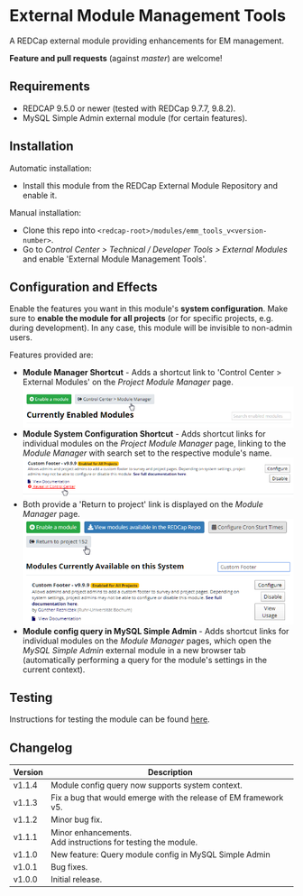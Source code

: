 # External Module Management Tools

A REDCap external module providing enhancements for EM management.

**Feature and pull requests** (against _master_) are welcome!

## Requirements

- REDCAP 9.5.0 or newer (tested with REDCap 9.7.7, 9.8.2).
- MySQL Simple Admin external module (for certain features).

## Installation

Automatic installation:

- Install this module from the REDCap External Module Repository and enable it.

Manual installation:

- Clone this repo into `<redcap-root>/modules/emm_tools_v<version-number>`.
- Go to _Control Center > Technical / Developer Tools > External Modules_ and enable 'External Module Management Tools'.

## Configuration and Effects

Enable the features you want in this module's **system configuration**. Make sure to **enable the module for all projects** (or for specific projects, e.g. during development). In any case, this module will be invisible to non-admin users.

Features provided are:

- **Module Manager Shortcut** - Adds a shortcut link to 'Control Center > External Modules' on the _Project Module Manager_ page.
  ![Screensnip: Module Manager Shortcut](images/module_manager_shortcut.png)
- **Module System Configuration Shortcut** - Adds shortcut links for individual modules on the _Project Module Manager_ page, linking to the _Module Manager_ with search set to the respective module's name.
  ![Screensnip: Module System Configuration Shortcut](images/reveal_module_shortcut.png)
- Both provide a 'Return to project' link is displayed on the _Module Manager_ page.
  ![Screensnip: Return to Project Shortcut](images/return_to_project.png)
- **Module config query in MySQL Simple Admin** - Adds shortcut links for individual modules on the _Module Manager_ pages, which open the _MySQL Simple Admin_ external module in a new browser tab (automatically performing a query for the module's settings in the current context).

## Testing

Instructions for testing the module can be found [here](?prefix=emm_tools&page=tests/EMMToolsManualTest.md).

## Changelog

Version | Description
------- | --------------------
v1.1.4  | Module config query now supports system context.
v1.1.3  | Fix a bug that would emerge with the release of EM framework v5.
v1.1.2  | Minor bug fix.
v1.1.1  | Minor enhancements.<br>Add instructions for testing the module.
v1.1.0  | New feature: Query module config in MySQL Simple Admin
v1.0.1  | Bug fixes.
v1.0.0  | Initial release.
